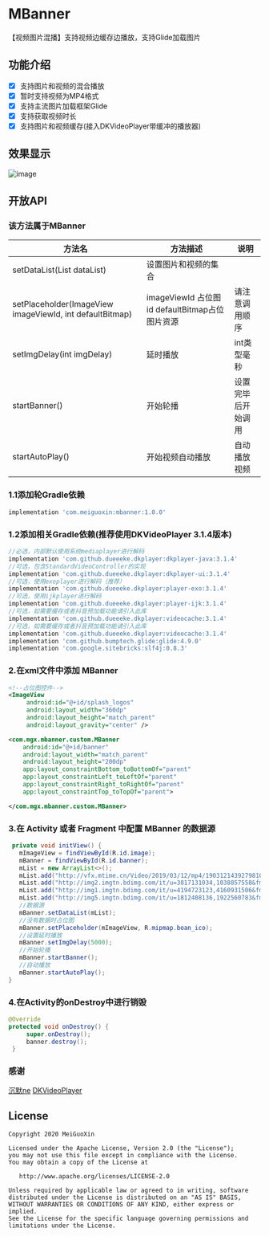 # MBanner
【视频图片混播】支持视频边缓存边播放，支持Glide加载图片

## 功能介绍
- [x] 支持图片和视频的混合播放
- [x] 暂时支持视频为MP4格式
- [x] 支持主流图片加载框架Glide
- [x] 支持获取视频时长
- [x] 支持图片和视频缓存(接入DKVideoPlayer带缓冲的播放器)
	
## 效果显示
![image](https://github.com/MeiGuoXin/MBanner/blob/master/app/src/main/java/com/mgx/mbanner/sample/image/1585732787919.gif)
## 开放API
### 该方法属于MBanner
方法名  | 方法描述  | 说明
 ---- | ----- | ------  
 setDataList(List<String> dataList)  |设置图片和视频的集合
 setPlaceholder(ImageView imageViewId, int defaultBitmap)|imageViewId 占位图id  defaultBitmap占位图片资源|请注意调用顺序
 setImgDelay(int imgDelay)  | 延时播放 | int类型毫秒
 startBanner()  | 开始轮播 | 设置完毕后开始调用
 startAutoPlay() | 开始视频自动播放 | 自动播放视频
 
### 1.1添加轮Gradle依赖
```groovy
implementation 'com.meiguoxin:mbanner:1.0.0'
```
### 1.2添加相关Gradle依赖(推荐使用DKVideoPlayer 3.1.4版本)
```groovy
//必选，内部默认使用系统mediaplayer进行解码
implementation 'com.github.dueeeke.dkplayer:dkplayer-java:3.1.4'
//可选，包含StandardVideoController的实现
implementation 'com.github.dueeeke.dkplayer:dkplayer-ui:3.1.4'
//可选，使用exoplayer进行解码（推荐）
implementation 'com.github.dueeeke.dkplayer:player-exo:3.1.4'
//可选，使用ijkplayer进行解码
implementation 'com.github.dueeeke.dkplayer:player-ijk:3.1.4'
//可选，如需要缓存或者抖音预加载功能请引入此库
implementation 'com.github.dueeeke.dkplayer:videocache:3.1.4'
//可选，如需要缓存或者抖音预加载功能请引入此库
implementation 'com.github.dueeeke.dkplayer:videocache:3.1.4'
implementation 'com.github.bumptech.glide:glide:4.9.0'
implementation 'com.google.sitebricks:slf4j:0.8.3'
```
### 2.在xml文件中添加 MBanner
```xml
<!--占位图控件-->
<ImageView
     android:id="@+id/splash_logos"
     android:layout_width="360dp"
     android:layout_height="match_parent"
     android:layout_gravity="center" />

<com.mgx.mbanner.custom.MBanner
    android:id="@+id/banner"
    android:layout_width="match_parent"
    android:layout_height="200dp"
    app:layout_constraintBottom_toBottomOf="parent"
    app:layout_constraintLeft_toLeftOf="parent"
    app:layout_constraintRight_toRightOf="parent"
    app:layout_constraintTop_toTopOf="parent">

</com.mgx.mbanner.custom.MBanner>
```
### 3.在 Activity 或者 Fragment 中配置 MBanner 的数据源
```java
 private void initView() {
   mImageView = findViewById(R.id.image);
   mBanner = findViewById(R.id.banner);
   mList = new ArrayList<>();
   mList.add("http://vfx.mtime.cn/Video/2019/03/12/mp4/190312143927981075.mp4");
   mList.add("http://img2.imgtn.bdimg.com/it/u=3817131034,1038857558&fm=27&gp=0.jpg");
   mList.add("http://img1.imgtn.bdimg.com/it/u=4194723123,4160931506&fm=200&gp=0.jpg");
   mList.add("http://img5.imgtn.bdimg.com/it/u=1812408136,1922560783&fm=27&gp=0.jpg");
   //数据源
   mBanner.setDataList(mList);
   //没有数据时占位图
   mBanner.setPlaceholder(mImageView, R.mipmap.boan_ico);
   //设置延时播放
   mBanner.setImgDelay(5000);
   //开始轮播
   mBanner.startBanner();
   //自动播放
   mBanner.startAutoPlay();
}
```
### 4.在Activity的onDestroy中进行销毁
```java 
@Override
protected void onDestroy() {
     super.onDestroy();
     banner.destroy();
 }
```
### 感谢
[沉默ne](https://blog.csdn.net/a598068693/article/details/80341099)
[DKVideoPlayer](https://github.com/dueeeke/DKVideoPlayer)
## License

	Copyright 2020 MeiGuoXin

    Licensed under the Apache License, Version 2.0 (the "License");
    you may not use this file except in compliance with the License.
    You may obtain a copy of the License at

       http://www.apache.org/licenses/LICENSE-2.0

    Unless required by applicable law or agreed to in writing, software
    distributed under the License is distributed on an "AS IS" BASIS,
    WITHOUT WARRANTIES OR CONDITIONS OF ANY KIND, either express or implied.
    See the License for the specific language governing permissions and
    limitations under the License.